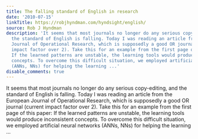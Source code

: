 ```yaml
---
title: The falling standard of English in research
date: '2010-07-15'
linkTitle: https://robjhyndman.com/hyndsight/english/
source: Rob J Hyndman
description: 'It seems that most journals no longer do any serious copy-editing, and
  the standard of English is falling. Today I was reading an article from the European
  Journal of Operational Research, which is supposedly a good OR journal (current
  impact factor over 2). Take this for an example from the first page of this paper:
  If the learned patterns are unstable, the learning tools would produce inconsistent
  concepts. To overcome this difficult situation, we employed artificial neural networks
  (ANNs, NNs) for helping the learning ...'
disable_comments: true
---
```

It seems that most journals no longer do any serious copy-editing, and the standard of English is falling. Today I was reading an article from the European Journal of Operational Research, which is supposedly a good OR journal (current impact factor over 2). Take this for an example from the first page of this paper: If the learned patterns are unstable, the learning tools would produce inconsistent concepts. To overcome this difficult situation, we employed artificial neural networks (ANNs, NNs) for helping the learning ...